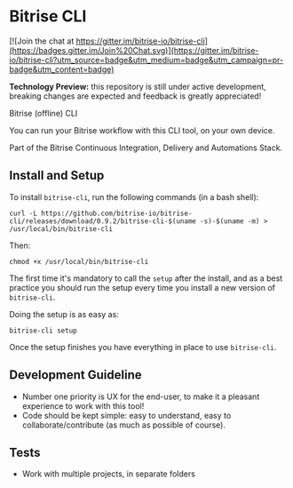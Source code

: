 # Bitrise CLI

[![Join the chat at https://gitter.im/bitrise-io/bitrise-cli](https://badges.gitter.im/Join%20Chat.svg)](https://gitter.im/bitrise-io/bitrise-cli?utm_source=badge&utm_medium=badge&utm_campaign=pr-badge&utm_content=badge)

**Technology Preview:** this repository is still under active development, breaking changes are expected and feedback is greatly appreciated!

Bitrise (offline) CLI

You can run your Bitrise workflow with this CLI tool,
on your own device.

Part of the Bitrise Continuous Integration, Delivery and Automations Stack.


## Install and Setup

To install `bitrise-cli`, run the following commands (in a bash shell):

```
curl -L https://github.com/bitrise-io/bitrise-cli/releases/download/0.9.2/bitrise-cli-$(uname -s)-$(uname -m) > /usr/local/bin/bitrise-cli
```

Then:

```
chmod +x /usr/local/bin/bitrise-cli
```

The first time it's mandatory to call the `setup` after the install,
and as a best practice you should run the setup every time you install a new version of `bitrise-cli`.

Doing the setup is as easy as:

```
bitrise-cli setup
```

Once the setup finishes you have everything in place to use `bitrise-cli`.


## Development Guideline

* Number one priority is UX for the end-user, to make it a pleasant experience to work with this tool!
* Code should be kept simple: easy to understand, easy to collaborate/contribute (as much as possible of course).


## Tests

* Work with multiple projects, in separate folders
